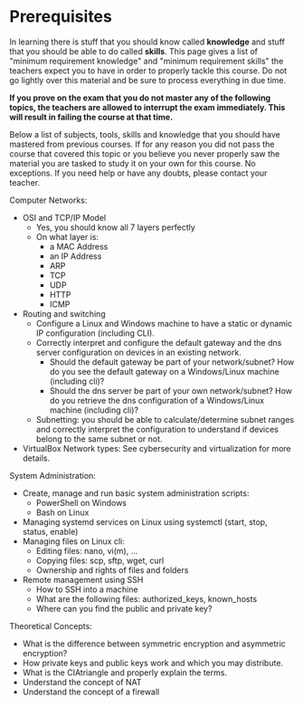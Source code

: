 # Prerequisites

In learning there is stuff that you should know called **knowledge** and stuff that you should be able to do called **skills**. This page gives a list of "minimum requirement knowledge" and "minimum requirement skills" the teachers expect you to have in order to properly tackle this course. Do not go lightly over this material and be sure to process everything in due time.

**If you prove on the exam that you do not master any of the following topics, the teachers are allowed to interrupt the exam immediately. This will result in failing the course at that time.**

Below a list of subjects, tools, skills and knowledge that you should have mastered from previous courses. If for any reason you did not pass the course that covered this topic or you believe you never properly saw the material you are tasked to study it on your own for this course. No exceptions. If you need help or have any doubts, please contact your teacher.

Computer Networks:

-   OSI and TCP/IP Model
    -   Yes, you should know all 7 layers perfectly
    -   On what layer is:
        -   a MAC Address
        -   an IP Address
        -   ARP
        -   TCP
        -   UDP
        -   HTTP
        -   ICMP
-   Routing and switching
    -   Configure a Linux and Windows machine to have a static or dynamic IP configuration (including CLI).
    -   Correctly interpret and configure the default gateway and the dns server configuration on devices in an existing network.
        -   Should the default gateway be part of your network/subnet? How do you see the default gateway on a Windows/Linux machine (including cli)?
        -   Should the dns server be part of your own network/subnet? How do you retrieve the dns configuration of a Windows/Linux machine (including cli)?
    -   Subnetting: you should be able to calculate/determine subnet ranges and correctly interpret the configuration to understand if devices belong to the same subnet or not.
-   VirtualBox Network types: See cybersecurity and virtualization for more details.

System Administration:

-   Create, manage and run basic system administration scripts:
    -   PowerShell on Windows
    -   Bash on Linux
-   Managing systemd services on Linux using systemctl (start, stop, status, enable)
-   Managing files on Linux cli:
    -   Editing files: nano, vi(m), ...
    -   Copying files: scp, sftp, wget, curl
    -   Ownership and rights of files and folders
-   Remote management using SSH
    -   How to SSH into a machine
    -   What are the following files: authorized_keys, known_hosts
    -   Where can you find the public and private key?

Theoretical Concepts:

-   What is the difference between symmetric encryption and asymmetric encryption?
-   How private keys and public keys work and which you may distribute.
-   What is the CIAtriangle and properly explain the terms.
-   Understand the concept of NAT
-   Understand the concept of a firewall

